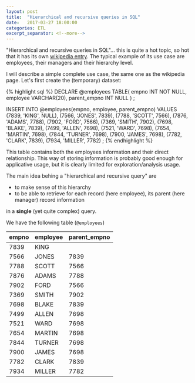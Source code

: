 ```yaml
---
layout: post
title:  "Hierarchical and recursive queries in SQL"
date:   2017-03-27 18:00:00
categories: ETL
excerpt_separator: <!--more-->
---
```


"Hierarchical and recursive queries in SQL"... this is quite a hot topic, so hot that it has its own 
[wikipedia entry](https://en.wikipedia.org/wiki/Hierarchical_and_recursive_queries_in_SQL). The typical example
of its use case are employees, their managers and their hierarchy level.

<!--more-->

I will describe a simple complete use case, the same one as the wikipedia page. Let's first create the (temporary) dataset:

{% highlight sql %}
DECLARE @employees TABLE(
        empno INT NOT NULL,
        employee VARCHAR(20),
        parent_empno INT NULL
) ;

INSERT INTO @employees(empno, employee, parent_empno)
VALUES
  (7839, 'KING', NULL),
  (7566, 'JONES', 7839),
  (7788, 'SCOTT', 7566),
  (7876, 'ADAMS', 7788),
  (7902, 'FORD', 7566),
  (7369, 'SMITH', 7902),
  (7698, 'BLAKE', 7839),
  (7499, 'ALLEN', 7698),
  (7521, 'WARD', 7698),
  (7654, 'MARTIN', 7698),
  (7844, 'TURNER', 7698),
  (7900, 'JAMES', 7698),
  (7782, 'CLARK', 7839),
  (7934, 'MILLER', 7782) ;
{% endhighlight %}

This table contains both the employees information and their direct relationship. This way of storing information is 
probably good enough for applicative usage, but it is clearly limited for exploration/analysis usage.

The main idea behing a "hierarchical and recursive query" are 

- to make sense of this hierarchy 
- to be able to retrieve for each record (here employee), its parent (here manager) record information

in a **single** (yet quite complex) query.

We have the following table (`@employees`)

| empno  | employee  | parent_empno  | 
|--------|-----------|---------------| 
|  7839  | KING      |      		     |
|  7566  | JONES     |  7839		     |
|  7788  | SCOTT     |  7566		     |
|  7876  | ADAMS     |  7788		     |
|  7902  | FORD      |  7566		     |
|  7369  | SMITH     |  7902		     |
|  7698  | BLAKE     |  7839		     |
|  7499  | ALLEN     |  7698		     |
|  7521  | WARD      |  7698		     |
|  7654  | MARTIN    |  7698		     |
|  7844  | TURNER    |  7698		     |
|  7900  | JAMES     |  7698		     |
|  7782  | CLARK     |  7839		     |
|  7934  | MILLER    |  7782		     |
